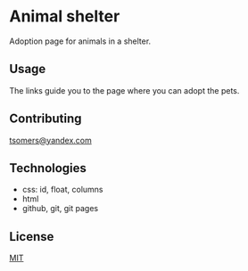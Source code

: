 # Animal shelter

Adoption page for animals in a shelter.

## Usage
The links guide you to the page where you can adopt the pets.

## Contributing
tsomers@yandex.com

## Technologies
* css: id, float, columns
* html
* github, git, git pages

## License
[MIT](https://choosealicense.com/licenses/mit/)
